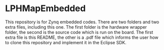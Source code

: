 # LPHMapEmbedded
This repository is for Zynq embedded codes. There are two folders and two extra files, including this one. The first folder is the hardware wrapper folder, the second is the source code which is run on the board. The first extra file is this README, the other is a .pdf file which informs the user how to clone this repository and implement it in the Eclipse SDK.